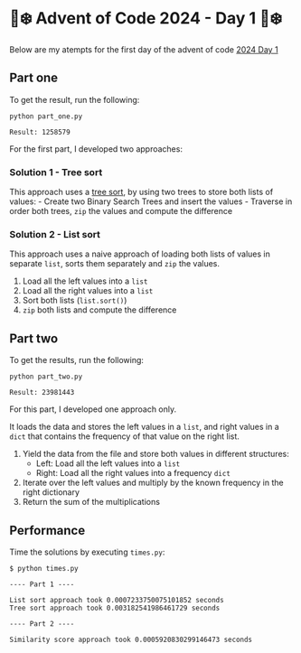 # 🎄❄️ Advent of Code 2024 - Day 1 🎄❄️

Below are my atempts for the first day of the advent of code [2024 Day 1](https://adventofcode.com/2024/day/1)

## Part one

To get the result, run the following:

```terminal
python part_one.py

Result: 1258579
```

For the first part, I developed two approaches:

### Solution 1 - Tree sort

This approach uses a [tree sort](https://en.wikipedia.org/wiki/Tree_sort), by using two trees to store both lists of values:
    - Create two Binary Search Trees and insert the values
    - Traverse in order both trees, `zip` the values and compute the difference

### Solution 2 - List sort

This approach uses a naive approach of loading both lists of values in separate `list`, sorts them separately and `zip` the values.

  1) Load all the left values into a `list`
  2) Load all the right values into a `list`
  3) Sort both lists (`list.sort()`)
  4) `zip` both lists and compute the difference

## Part two

To get the results, run the following:

```terminal
python part_two.py

Result: 23981443
```

For this part, I developed one approach only.

It loads the data and stores the left values in a `list`, and right values in a `dict` that contains the frequency of that value on the right list.

  1) Yield the data from the file and store both values in different structures:
        - Left: Load all the left values into a `list`
        - Right: Load all the right values into a frequency `dict`
  2) Iterate over the left values and multiply by the known frequency in the right dictionary
  3) Return the sum of the multiplications
  
## Performance

Time the solutions by executing `times.py`:

```terminal
$ python times.py

---- Part 1 ----

List sort approach took 0.0007233750075101852 seconds
Tree sort approach took 0.003182541986461729 seconds

---- Part 2 ----

Similarity score approach took 0.0005920830299146473 seconds
```
